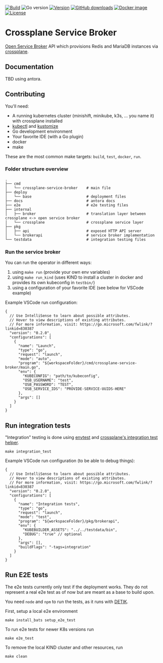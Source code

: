 [![Build](https://img.shields.io/github/workflow/status/vshn/crossplane-service-broker/Pull%20Request)][build]
![Go version](https://img.shields.io/github/go-mod/go-version/vshn/crossplane-service-broker)
[![Version](https://img.shields.io/github/v/release/vshn/crossplane-service-broker)][releases]
[![GitHub downloads](https://img.shields.io/github/downloads/vshn/crossplane-service-broker/total)][releases]
[![Docker image](https://img.shields.io/docker/pulls/vshn/crossplane-service-broker)][dockerhub]
[![License](https://img.shields.io/github/license/vshn/crossplane-service-broker)][license]

# Crossplane Service Broker

[Open Service Broker](https://github.com/openservicebrokerapi/servicebroker) API which provisions
Redis and MariaDB instances via [crossplane](https://crossplane.io/).

## Documentation

TBD using antora.

## Contributing

You'll need:

- A running kubernetes cluster (minishift, minikube, k3s, ... you name it) with crossplane installed
- [kubectl](https://kubernetes.io/docs/tasks/tools/install-kubectl/) and [kustomize](https://kubernetes-sigs.github.io/kustomize/installation/)
- Go development environment
- Your favorite IDE (with a Go plugin)
- docker
- make

These are the most common make targets: `build`, `test`, `docker`, `run`.

### Folder structure overview

```
.
├── cmd
│   └── crossplane-service-broker    # main file
├── deploy
│   └── base                         # deployment files
├── docs                             # antora docs
├── e2e                              # e2e testing files
├── internal
│   ├── broker                       # translation layer between crossplane <-> open service broker
│   └── crossplane                   # crossplane service layer
├── pkg
│   ├── api                          # exposed HTTP API server
│   └── brokerapi                    # service broker implementation
└── testdata                         # integration testing files
```

### Run the service broker

You can run the operator in different ways:

1. using `make run` (provide your own env variables)
1. using `make run_kind` (uses KIND to install a cluster in docker and provides its own kubeconfig in `testbin/`)
1. using a configuration of your favorite IDE (see below for VSCode example)

Example VSCode run configuration:

```
{
  // Use IntelliSense to learn about possible attributes.
  // Hover to view descriptions of existing attributes.
  // For more information, visit: https://go.microsoft.com/fwlink/?linkid=830387
  "version": "0.2.0",
  "configurations": [
    {
      "name": "Launch",
      "type": "go",
      "request": "launch",
      "mode": "auto",
      "program": "${workspaceFolder}/cmd/crossplane-service-broker/main.go",
      "env": {
        "KUBECONFIG": "path/to/kubeconfig",
        "OSB_USERNAME": "test",
        "OSB_PASSWORD": "TEST",
        "OSB_SERVICE_IDS": "PROVIDE-SERVICE-UUIDS-HERE"
      },
      "args": []
    }
  ]
}
```

## Run integration tests

"Integration" testing is done using [envtest](https://pkg.go.dev/sigs.k8s.io/controller-runtime/pkg/envtest) and [crossplane's integration test helper](https://github.com/crossplane/crossplane-runtime/tree/master/pkg/test/integration).

```
make integration_test
```

Example VSCode run configuration (to be able to debug things):

```
{
  // Use IntelliSense to learn about possible attributes.
  // Hover to view descriptions of existing attributes.
  // For more information, visit: https://go.microsoft.com/fwlink/?linkid=830387
  "version": "0.2.0",
  "configurations": [
    {
      "name": "Integration tests",
      "type": "go",
      "request": "launch",
      "mode": "test",
      "program": "${workspaceFolder}/pkg/brokerapi",
      "env": {
        "KUBEBUILDER_ASSETS": "../../testdata/bin",
        "DEBUG": "true" // optional
      },
      "args": [],
      "buildFlags": "-tags=integration"
    }
  ]
}
```

## Run E2E tests

The e2e tests currently only test if the deployment works. They do not represent a real
e2e test as of now but are meant as a base to build upon.

You need `node` and `npm` to run the tests, as it runs with [DETIK][detik].

First, setup a local e2e environment
```
make install_bats setup_e2e_test
```

To run e2e tests for newer K8s versions run
```
make e2e_test
```

To remove the local KIND cluster and other resources, run
```
make clean
```

[build]: https://github.com/vshn/crossplane-service-broker/actions?query=workflow%3APull%20Request
[releases]: https://github.com/vshn/crossplane-service-broker/releases
[license]: https://github.com/vshn/crossplane-service-broker/blob/master/LICENSE
[dockerhub]: https://hub.docker.com/r/vshn/crossplane-service-broker
[detik]: https://github.com/bats-core/bats-detik
